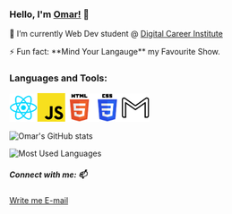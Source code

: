 ### Hello, I'm <a href="https://github.com/okhouja">Omar!</a> 👋

<p> 🌱 I’m currently Web Dev student @ <a href="https://digitalcareerinstitute.org/">Digital Career Institute </a>   </p>
<p>⚡ Fun fact: **Mind Your Langauge** my Favourite Show.</p>

### Languages and Tools:
<p><img src='https://github.com/okhouja/okhouja/blob/main/react.svg' width="50px"><img src='https://github.com/okhouja/okhouja/blob/main/js.svg' width="50px"><img src='https://github.com/okhouja/okhouja/blob/main/html5.svg' width="50px"><img src='https://github.com/okhouja/okhouja/blob/main/css3.svg' width="50px"><img src='https://github.com/okhouja/okhouja/blob/main/gmail.svg' width="50px"></p>


![Omar's GitHub stats](https://github-readme-stats.vercel.app/api?username=okhouja&show_icons=true&theme=chartreuse-dark)

![Most Used Languages](https://github-readme-stats.vercel.app/api/top-langs/?username=okhouja&&hide=CSS&layout=compact&theme=chartreuse-dark)

##### Connect with me: 📫

<a href="mailto:omar0940@gmail.com"> Write me E-mail </a>

<!--
**okhouja/okhouja** is a ✨ _special_ ✨ repository because its `README.md` (this file) appears on your GitHub profile.

Here are some ideas to get you started:

- 🔭 I’m currently working on ...
- 🌱 I’m currently learning ...
- 👯 I’m looking to collaborate on ...
- 🤔 I’m looking for help with ...
- 💬 Ask me about ...
- 📫 How to reach me: ...
- 😄 Pronouns: ...
- ⚡ Fun fact: ...
-->
